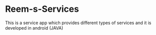 # Reem-s-Services
This is a service app which provides different types of services and it is developed in android (JAVA)

